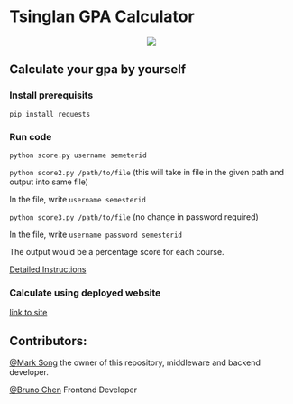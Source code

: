 # Tsinglan GPA Calculator

<p align="center">
  <a href="./LICENSE">
    <img src="https://img.shields.io/badge/license-GNU%20AGPLv3-blue"/>
  </a>
</p>

## Calculate your gpa by yourself

### Install prerequisits

`pip install requests`

### Run code

`python score.py username semeterid`

`python score2.py /path/to/file` (this will take in file in the given path and output into same file)

  In the file, write `username semesterid`

`python score3.py /path/to/file` (no change in password required)

  In the file, write `username password semesterid`

The output would be a percentage score for each course.

[Detailed Instructions](https://marksong.tech/works/tls/tls_gpa/)

### Calculate using deployed website

[link to site](http://score_api.marksong.tech/)

## Contributors:

[@Mark Song](https://marksong.tech) the owner of this repository, middleware and backend developer.

[@Bruno Chen](https://github.com/BChen233) Frontend Developer



